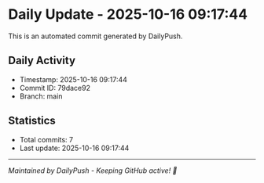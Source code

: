 # Daily Update - 2025-10-16 09:17:44

This is an automated commit generated by DailyPush.

## Daily Activity
- Timestamp: 2025-10-16 09:17:44
- Commit ID: 79dace92
- Branch: main

## Statistics
- Total commits: 7
- Last update: 2025-10-16 09:17:44

---
*Maintained by DailyPush - Keeping GitHub active! 🚀*
